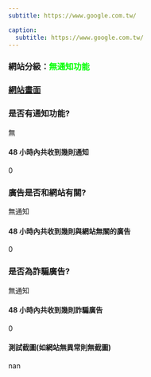 ```yaml
---
subtitle: https://www.google.com.tw/

caption:
  subtitle: https://www.google.com.tw/
---
```


<h3>網站分級：<font color="#00FF00">無通知功能</font></h3>

### [網站畫面](https://www.google.com.tw/)
### 是否有通知功能?
無

#### 48 小時內共收到幾則通知
0

### 廣告是否和網站有關?
無通知

#### 48 小時內共收到幾則與網站無關的廣告
0

### 是否為詐騙廣告?
無通知

#### 48 小時內共收到幾則詐騙廣告
0

#### 測試截圖(如網站無異常則無截圖)
nan

